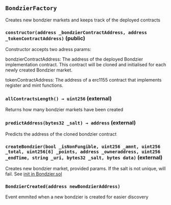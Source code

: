 ## `BondzierFactory`



Creates new bondzier markets and keeps track of the deployed contracts


### `constructor(address _bondzierContractAddress, address _tokenContractAddress)` (public)



Constructor accepts two adress params: 

bondzierContractAddress: The address of the deployed Bondzier implementation contract. This contract will be cloned and initialised for each newly created Bondzier market.

tokenContractAddress: The address of a erc1155 contract that implements register and mint functions.

### `allContractsLength() → uint256` (external)



Returns how many bondzier markets have been created

### `predictAddress(bytes32 _salt) → address` (external)



Predicts the address of the cloned bondzier contract

### `createBondzier(bool _isNonFungible, uint256 _amnt, uint256 _total, uint256[6] _points, address _owneraddress, uint256 _endTime, string _uri, bytes32 _salt, bytes data)` (external)



Creates new bondzier market, provided params. If the salt is not unique, will fail. See [init in Bondzier.sol](/docs/Bondzier.md#inituint128-_nonce-bool-_isnonfungible-uint256-_amnt-uint256-_total-uint2566-_points-address-_owneraddress-uint256-_endtime-string-_uri-address-_tokencontractaddress-bytes-_data-public)


### `BondzierCreated(address newBondzierAddress)`



Event emmited when a new bondzier is created for easier discovery

